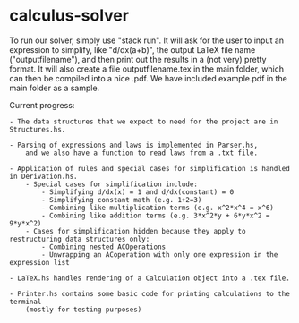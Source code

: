 # calculus-solver

To run our solver, simply use "stack run". It will ask for the user to input an expression to simplify,
    like "d/dx(a+b)", the output LaTeX file name ("outputfilename"), and then print out the results in a (not very) pretty format.
    It will also create a file outputfilename.tex in the main folder, which can then be compiled into a nice .pdf.
    We have included example.pdf in the main folder as a sample.


Current progress:

    - The data structures that we expect to need for the project are in Structures.hs.

    - Parsing of expressions and laws is implemented in Parser.hs, 
        and we also have a function to read laws from a .txt file.

    - Application of rules and special cases for simplification is handled in Derivation.hs.
        - Special cases for simplification include:
            - Simplifying d/dx(x) = 1 and d/dx(constant) = 0
            - Simplifying constant math (e.g. 1+2=3)
            - Combining like multiplication terms (e.g. x^2*x^4 = x^6)
            - Combining like addition terms (e.g. 3*x^2*y + 6*y*x^2 = 9*y*x^2)
        - Cases for simplification hidden because they apply to restructuring data structures only:
            - Combining nested ACOperations
            - Unwrapping an ACoperation with only one expression in the expression list

    - LaTeX.hs handles rendering of a Calculation object into a .tex file.

    - Printer.hs contains some basic code for printing calculations to the terminal
        (mostly for testing purposes)
